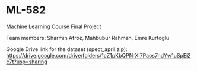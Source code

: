 # ML-582
Machine Learning Course Final Project

Team members: Sharmin Afroz, Mahbubur Rahman, Emre Kurtoglu

Google Drive link for the dataset (spect_april.zip): https://drive.google.com/drive/folders/1cZ1pKbQPNrXi7Paos7ndYw1uSpEi2c7t?usp=sharing
